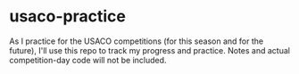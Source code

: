 # usaco-practice
 As I practice for the USACO competitions (for this season and for the future), I'll use this repo to track my progress and practice. Notes and actual competition-day code will not be included.
